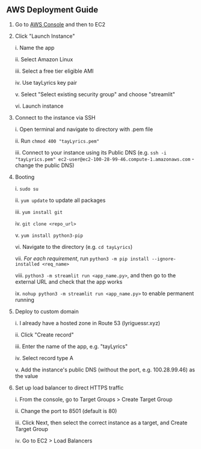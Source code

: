 ## AWS Deployment Guide

1. Go to [AWS Console](https://us-east-1.console.aws.amazon.com/console/home?region=us-east-1) and then to EC2
2. Click "Launch Instance"

    i. Name the app

    ii. Select Amazon Linux

    iii. Select a free tier eligible AMI
    
    iv. Use tayLyrics key pair

    v. Select "Select existing security group" and choose "streamlit"

    vi. Launch instance

3. Connect to the instance via SSH

    i. Open terminal and navigate to directory with .pem file

    ii. Run `chmod 400 "tayLyrics.pem"`

    iii. Connect to your instance using its Public DNS (e.g. `ssh -i "tayLyrics.pem" ec2-user@ec2-100-28-99-46.compute-1.amazonaws.com` - change the public DNS)

4. Booting

    i. `sudo su`
    
    ii. `yum update` to update all packages

    iii. `yum install git`

    iv. `git clone <repo_url>`

    v. `yum install python3-pip`

    vi. Navigate to the directory (e.g. `cd tayLyrics`)

    vii. *For each requirement*, run `python3 -m pip install --ignore-installed <req_name>`

    viii. `python3 -m streamlit run <app_name.py>`, and then go to the external URL and check that the app works

    ix. `nohup python3 -m streamlit run <app_name.py>` to enable permanent running

5. Deploy to custom domain

    i. I already have a hosted zone in Route 53 (lyriguessr.xyz)

    ii. Click "Create record"

    iii. Enter the name of the app, e.g. "tayLyrics"

    iv. Select record type A

    v. Add the instance's public DNS (without the port, e.g. 100.28.99.46) as the value

6. Set up load balancer to direct HTTPS traffic

    i. From the console, go to Target Groups > Create Target Group

    ii. Change the port to 8501 (default is 80)

    iii. Click Next, then select the correct instance as a target, and Create Target Group

    iv. Go to EC2 > Load Balancers